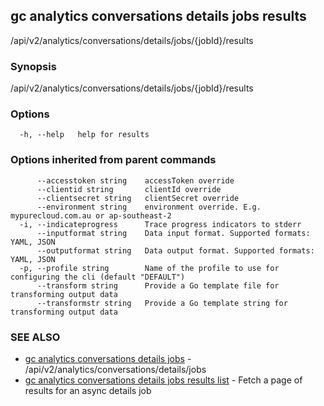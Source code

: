 ## gc analytics conversations details jobs results

/api/v2/analytics/conversations/details/jobs/{jobId}/results

### Synopsis

/api/v2/analytics/conversations/details/jobs/{jobId}/results

### Options

```
  -h, --help   help for results
```

### Options inherited from parent commands

```
      --accesstoken string    accessToken override
      --clientid string       clientId override
      --clientsecret string   clientSecret override
      --environment string    environment override. E.g. mypurecloud.com.au or ap-southeast-2
  -i, --indicateprogress      Trace progress indicators to stderr
      --inputformat string    Data input format. Supported formats: YAML, JSON
      --outputformat string   Data output format. Supported formats: YAML, JSON
  -p, --profile string        Name of the profile to use for configuring the cli (default "DEFAULT")
      --transform string      Provide a Go template file for transforming output data
      --transformstr string   Provide a Go template string for transforming output data
```

### SEE ALSO

* [gc analytics conversations details jobs](gc_analytics_conversations_details_jobs.html)	 - /api/v2/analytics/conversations/details/jobs
* [gc analytics conversations details jobs results list](gc_analytics_conversations_details_jobs_results_list.html)	 - Fetch a page of results for an async details job


